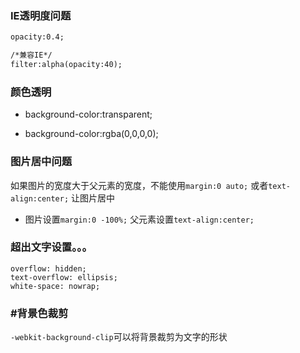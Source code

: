
### IE透明度问题

```html
opacity:0.4;

/*兼容IE*/
filter:alpha(opacity:40);
```

### 颜色透明

- background-color:transparent;

- background-color:rgba(0,0,0,0);


### 图片居中问题

如果图片的宽度大于父元素的宽度，不能使用`margin:0 auto;` 或者`text-align:center;` 让图片居中

- 图片设置`margin:0 -100%;` 父元素设置`text-align:center;`


### 超出文字设置。。。

```
overflow: hidden;
text-overflow: ellipsis;
white-space: nowrap;
```

### #背景色裁剪

`-webkit-background-clip`可以将背景裁剪为文字的形状






